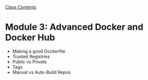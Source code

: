 [Class Contents](../README.md)

# Module 3: Advanced Docker and Docker Hub

* Making a good Dockerfile
* Trusted Registries
* Public vs Private
* Tags
* Manual vs Auto-Build Repos